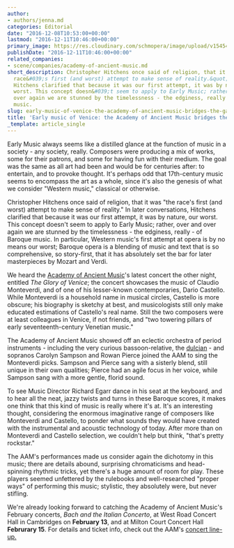 ```yaml
---
author:
- authors/jenna.md
categories: Editorial
date: "2016-12-08T10:53:00+00:00"
lastmod: "2016-12-11T10:46:00+00:00"
primary_image: https://res.cloudinary.com/schmopera/image/upload/v1545409169/media/webhook-uploads/1481194694548/2016-12-8---Venice.jpg.jpg
publishDate: "2016-12-11T10:46:00+00:00"
related_companies:
- scene/companies/academy-of-ancient-music.md
short_description: Christopher Hitchens once said of religion, that it was &quot;the
  race&#039;s first (and worst) attempt to make sense of reality.&quot; In later conversations,
  Hitchens clarified that because it was our first attempt, it was by nature, our
  worst. This concept doesn&#039;t seem to apply to Early Music; rather, over and
  over again we are stunned by the timelessness - the edginess, really - of Baroque
  music.
slug: early-music-of-venice-the-academy-of-ancient-music-bridges-the-gap
title: 'Early music of Venice: the Academy of Ancient Music bridges the gap'
_template: article_single
---
```


Early Music always seems like a distilled glance at the function of music in a society - any society, really. Composers were producing a mix of works, some for their patrons, and some for having fun with their medium. The goal was the same as all art had been and would be for centuries after: to entertain, and to provoke thought. It's perhaps odd that 17th-century music seems to encompass the art as a whole, since it's also the genesis of what we consider "Western music," classical or otherwise.

Christopher Hitchens once said of religion, that it was "the race's first (and worst) attempt to make sense of reality." In later conversations, Hitchens clarified that because it was our first attempt, it was by nature, our worst. This concept doesn't seem to apply to Early Music; rather, over and over again we are stunned by the timelessness - the edginess, really - of Baroque music. In particular, Western music's first attempt at opera is by no means our worst; Baroque opera is a blending of music and text that is so comprehensive, so story-first, that it has absolutely set the bar for later masterpieces by Mozart and Verdi.

We heard the [Academy of Ancient Music](/scene/companies/academy-of-ancient-music/)'s latest concert the other night, entitled *The Glory of Venice*; the concert showcases the music of Claudio Monteverdi, and of one of his lesser-known contemporaries, Dario Castello. While Monteverdi is a household name in musical circles, Castello is more obscure; his biography is sketchy at best, and musicologists still only make educated estimations of Castello's real name. Still the two composers were at least colleagues in Venice, if not friends, and "two towering pillars of early seventeenth-century Venetian music."

The Academy of Ancient Music showed off an eclectic orchestra of period instruments - including the very curious bassoon-relative, the [dulcian](https://en.wikipedia.org/wiki/Dulcian) - and sopranos Carolyn Sampson and Rowan Pierce joined the AAM to sing the Monteverdi picks. Sampson and Pierce sang with a sisterly blend, still unique in their own qualities; Pierce had an agile focus in her voice, while Sampson sang with a more gentle, florid sound.

To see Music Director Richard Egarr dance in his seat at the keyboard, and to hear all the neat, jazzy twists and turns in these Baroque scores, it makes one think that this kind of music is really where it's at. It's an interesting thought, considering the enormous imaginative range of composers like Monteverdi and Castello, to ponder what sounds they would have created with the instrumental and acoustic technology of today. After more than on Monteverdi and Castello selection, we couldn't help but think, "that's pretty rockstar."

The AAM's performances made us consider again the dichotomy in this music; there are details abound, surprising chromaticisms and head-spinning rhythmic tricks, yet there's a huge amount of room for play. These players seemed unfettered by the rulebooks and well-researched "proper ways" of performing this music; stylistic, they absolutely were, but never stifling. 

We're already looking forward to catching the Academy of Ancient Music's February concerts, *Bach and the Italian Concerto*, at West Road Concert Hall in Cambridges on **February 13**, and at Milton Court Concert Hall **Februrary 15**. For details and ticket info, check out the AAM's [concert line-up.](http://www.aam.co.uk/#/concerts/concerts.aspx)
